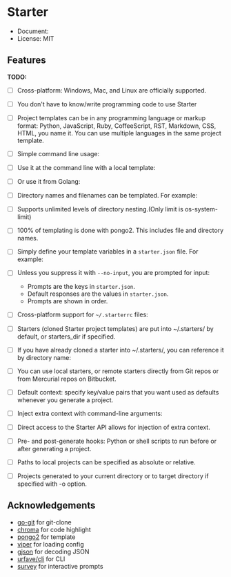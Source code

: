 # Starter



+ Document:
+ License: MIT


## Features

**TODO:**

- [ ] Cross-platform: Windows, Mac, and Linux are officially supported.
- [ ] You don't have to know/write programming code to use Starter
- [ ] Project templates can be in any programming language or markup format: Python, JavaScript, Ruby, CoffeeScript, RST, Markdown, CSS, HTML, you name it. You can use multiple languages in the same project template.
- [ ] Simple command line usage:
- [ ] Use it at the command line with a local template:
- [ ] Or use it from Golang:
- [ ] Directory names and filenames can be templated. For example:
- [ ] Supports unlimited levels of directory nesting.(Only limit is os-system-limit)
- [ ] 100% of templating is done with pongo2. This includes file and directory names.
- [ ] Simply define your template variables in a `starter.json` file. For example:
- [ ] Unless you suppress it with `--no-input`, you are prompted for input:
	+ Prompts are the keys in `starter.json`.
	+ Default responses are the values in `starter.json`.
	+ Prompts are shown in order.
- [ ] Cross-platform support for `~/.starterrc` files:
- [ ] Starters (cloned Starter project templates) are put into ~/.starters/ by default, or starters_dir if specified.
- [ ] If you have already cloned a starter into ~/.starters/, you can reference it by directory name:
- [ ] You can use local starters, or remote starters directly from Git repos or from Mercurial repos on Bitbucket.
- [ ] Default context: specify key/value pairs that you want used as defaults whenever you generate a project.
- [ ] Inject extra context with command-line arguments:
- [ ] Direct access to the Starter API allows for injection of extra context.
- [ ] Pre- and post-generate hooks: Python or shell scripts to run before or after generating a project.
- [ ] Paths to local projects can be specified as absolute or relative.
- [ ] Projects generated to your current directory or to target directory if specified with -o option.


## Acknowledgements

+ [go-git](https://github.com/go-git/go-git) for git-clone
+ [chroma](https://github.com/alecthomas/chroma) for code highlight
+ [pongo2](https://github.com/flosch/pongo2) for template
+ [viper](github.com/spf13/viper) for loading config
+ [gjson](https://github.com/tidwall/gjson) for decoding JSON
+ [urfave/cli](https://github.com/urfave/cli) for CLI
+ [survey](https://github.com/AlecAivazis/survey) for interactive prompts
